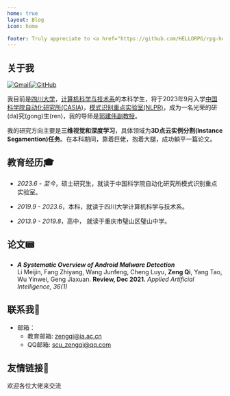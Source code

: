 ```yaml
---
home: true
layout: Blog
icon: home

footer: Truly appreciate to <a href="https://github.com/HELLORPG/rpg-homepage-template">rpg-homepage-template</a> and <a href="https://vuepress-theme-hope.github.io/v2/">vuepress-theme-hope</a> for this web design and coding.
---
```


## 关于我

<a href="mailto:scu_zengqi@qq.com"><img src="https://img.shields.io/badge/-Zeng_Qi-c14438?style=flat-square&amp;logo=Gmail&amp;logoColor=white" alt="Gmail"></a><a href="https://github.com/firstheart01"><img src="https://img.shields.io/badge/-FirstHeart01-black?style=flat-square&amp;logo=Github&amp;logoColor=white" alt="GitHub"></a>

我目前是<a href="https://www.scu.edu.cn/" target="_blank">四川大学</a>，<a href="https://cs.scu.edu.cn/" target="_blank">计算机科学与技术系</a>的本科学生，将于2023年9月入学<a href="http://ia.cas.cn/" target="_blank">中国科学院自动化研究所(CASIA)</a>，<a href="http://nlpr-web.ia.ac.cn/cn/index.html" target="_blank">模式识别重点实验室(NLPR)</a>，成为一名光荣的研(da)究(gong)生(ren)，我的导师是<a href="http://jianweiguo.net/" target="_blank">郭建伟副教授</a>。

我的研究方向主要是**三维视觉和深度学习**，具体领域为**3D点云实例分割(Instance Segamention)任务**。在本科期间，靠着巨佬，抱着大腿，成功躺平一篇论文。


## 教育经历:mortar_board:
- *2023.6 - 至今*，硕士研究生，就读于中国科学院自动化研究所模式识别重点实验室。



- *2019.9 - 2023.6*，本科，就读于四川大学计算机科学与技术系。



- *2013.9 - 2019.8*，高中， 就读于重庆市璧山区璧山中学。


## 论文:pager:
- ***A Systematic Overview of Android Malware Detection*** <br>Li Meijin, Fang Zhiyang, Wang Junfeng, Cheng Luyu, **Zeng Qi**, Yang Tao, Wu Yinwei, Geng Jiaxuan. **Review, Dec 2021.** *Applied Artificial Intelligence, 36(1)*


## 联系我:e-mail:
- 邮箱：
    - 教育邮箱: <a href="mailto:zengqi@ia.ac.cn">zengqi@ia.ac.cn</a>
    - QQ邮箱: <a href="mailto:scu_zengqi@qq.com">scu_zengqi@qq.com</a>


## 友情链接:raised_hands:
欢迎各位大佬来交流